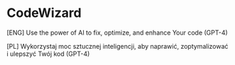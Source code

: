 # CodeWizard

[ENG] Use the power of AI to fix, optimize, and enhance Your code (GPT-4)

[PL] Wykorzystaj moc sztucznej inteligencji, aby naprawić, zoptymalizować i ulepszyć Twój kod (GPT-4)
